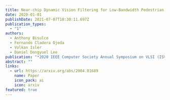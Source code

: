 ```yaml
---
title: Near-chip Dynamic Vision Filtering for Low-Bandwidth Pedestrian Detection
date: 2020-01-01
publishDate: 2021-07-07T10:30:11.697Z
publication_types:
  - "1"
authors:
  - Anthony Bisulco
  - Fernando Cladera Ojeda
  - Volkan Isler
  - Daniel Dongyuel Lee
publication: "*2020 IEEE Computer Society Annual Symposium on VLSI (ISVLSI)*"
abstract: ""
links:
  - url: https://arxiv.org/abs/2004.01689
    name: Paper
    icon_pack: ai
    icon: arxiv
featured: true
---
```

